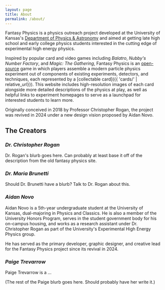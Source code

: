 ```yaml
---
layout: page
title: About
permalink: /about/
---
```


Fantasy Physics is a physics outreach project developed at the University of Kansas's [Department of Physics & Astronomy](https://physics.ku.edu/)
and aimed at getting late high school and early college physics students interested in the cutting edge of experimental
high energy physics. 

Inspired by popular card and video games including _Balatro_, _Nubby's Number Factory_, and _Magic: The Gathering_, 
Fantasy Physics is an [open-source](https://github.com/AidanNovo/FantasyPhysicsRedux) game in which players assemble a 
modern particle physics experiment out of components of existing experiments, detectors, and techniques, each
represented by a [collectable card]({{ 'cards/' | relative_url}}). This website includes high-resolution images of each 
card alongside more detailed descriptions of the physics at play, as well as helpful links to experiment homepages to 
serve as a launchpad for interested students to learn more.

Originally conceived in 2018 by Professor Christopher Rogan, the project was revived in 2024 under a new design vision 
proposed by Aidan Novo.

## **The Creators**

### _Dr. Christopher Rogan_

Dr. Rogan's blurb goes here. Can probably at least base it off of the description from the old fantasy physics site.

### _Dr. Maria Brunetti_

Should Dr. Brunetti have a blurb? Talk to Dr. Rogan about this.

### _Aidan Novo_

Aidan Novo is a 5th-year undergraduate student at the University of Kansas, dual-majoring in Physics and Classics.
He is also a member of the University Honors Program, serves in the student government body for his on-campus housing,
and works as a research assistant under Dr. Christopher Rogan as part of the University's Experimental High Energy
Physics group.

He has served as the primary developer, graphic designer, and creative lead for the Fantasy Physics project since its 
revival in 2024.

### _Paige Trevarrow_

Paige Trevarrow is a ...

(The rest of the Paige blurb goes here. Should probably have her write it.)

[DrRoganImage]: https://physics.ku.edu/sites/physics/files/styles/portrait_col_xl_6/public/images/2021/Faculty/Faculty%20Headshots/Rogan%2C%20Chris%20WEB.jpg?h=de7b58d5&itok=Ds9YXiUy